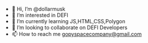 - 👋 Hi, I’m @dollarmusk
- 👀 I’m interested in DEFI
- 🌱 I’m currently learning JS,HTML,CSS,Polygon
- 💞️ I’m looking to collaborate on DEFI Developers
- 📫 How to reach me gopyspacecompany@gmail.com

<!---
dollarmusk/dollarmusk is a ✨ special ✨ repository because its `README.md` (this file) appears on your GitHub profile.
You can click the Preview link to take a look at your changes.
--->
